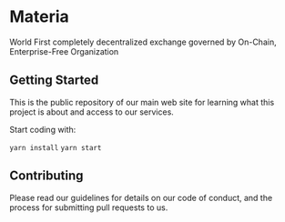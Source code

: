 # Materia

World First completely decentralized exchange governed by On-Chain, Enterprise-Free Organization

## Getting Started

This is the public repository of our main web site for learning what this project is about and access to our services.

Start coding with:

`yarn install` 
`yarn start`


## Contributing

Please read our guidelines for details on our code of conduct, and the process for submitting pull requests to us.


